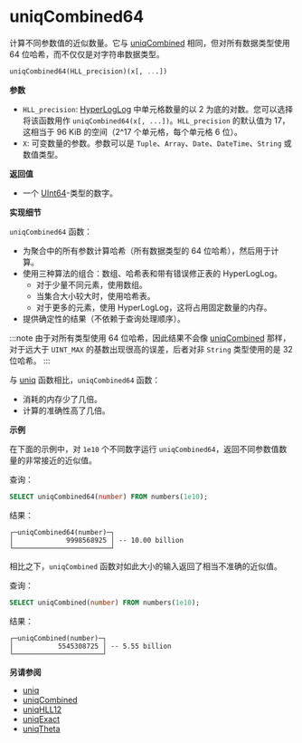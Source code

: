 
# uniqCombined64

计算不同参数值的近似数量。它与 [uniqCombined](/sql-reference/aggregate-functions/reference/uniqcombined) 相同，但对所有数据类型使用 64 位哈希，而不仅仅是对字符串数据类型。

```sql
uniqCombined64(HLL_precision)(x[, ...])
```

**参数**

- `HLL_precision`: [HyperLogLog](https://en.wikipedia.org/wiki/HyperLogLog) 中单元格数量的以 2 为底的对数。您可以选择将该函数用作 `uniqCombined64(x[, ...])`。`HLL_precision` 的默认值为 17，这相当于 96 KiB 的空间（2^17 个单元格，每个单元格 6 位）。
- `X`: 可变数量的参数。参数可以是 `Tuple`、`Array`、`Date`、`DateTime`、`String` 或数值类型。

**返回值**

- 一个 [UInt64](../../../sql-reference/data-types/int-uint.md)-类型的数字。

**实现细节**

`uniqCombined64` 函数：
- 为聚合中的所有参数计算哈希（所有数据类型的 64 位哈希），然后用于计算。
- 使用三种算法的组合：数组、哈希表和带有错误修正表的 HyperLogLog。
    - 对于少量不同元素，使用数组。
    - 当集合大小较大时，使用哈希表。
    - 对于更多的元素，使用 HyperLogLog，这将占用固定数量的内存。
- 提供确定性的结果（不依赖于查询处理顺序）。

:::note
由于对所有类型使用 64 位哈希，因此结果不会像 [uniqCombined](../../../sql-reference/aggregate-functions/reference/uniqcombined.md) 那样，对于远大于 `UINT_MAX` 的基数出现很高的误差，后者对非 `String` 类型使用的是 32 位哈希。
:::

与 [uniq](/sql-reference/aggregate-functions/reference/uniq) 函数相比，`uniqCombined64` 函数：

- 消耗的内存少了几倍。
- 计算的准确性高了几倍。

**示例**

在下面的示例中，对 `1e10` 个不同数字运行 `uniqCombined64`，返回不同参数值数量的非常接近的近似值。

查询：

```sql
SELECT uniqCombined64(number) FROM numbers(1e10);
```

结果：

```response
┌─uniqCombined64(number)─┐
│             9998568925 │ -- 10.00 billion
└────────────────────────┘
```

相比之下，`uniqCombined` 函数对如此大小的输入返回了相当不准确的近似值。

查询：

```sql
SELECT uniqCombined(number) FROM numbers(1e10);
```

结果：

```response
┌─uniqCombined(number)─┐
│           5545308725 │ -- 5.55 billion
└──────────────────────┘
```

**另请参阅**

- [uniq](/sql-reference/aggregate-functions/reference/uniq)
- [uniqCombined](/sql-reference/aggregate-functions/reference/uniqcombined)
- [uniqHLL12](/sql-reference/aggregate-functions/reference/uniqhll12)
- [uniqExact](/sql-reference/aggregate-functions/reference/uniqexact)
- [uniqTheta](/sql-reference/aggregate-functions/reference/uniqthetasketch)
